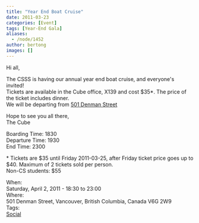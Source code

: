 ```yaml
---
title: "Year End Boat Cruise"
date: 2011-03-23
categories: [Event]
tags: [Year-End Gala]
aliases:
  - /node/1452
author: bertong
images: []
---
```


<div class="field field-name-body field-type-text-with-summary field-label-hidden"><div class="field-items"><div class="field-item even"><p>Hi all,</p>
<p>The CSSS is having our annual year end boat cruise, and everyone&apos;s invited!<br>
Tickets are available in the Cube office, X139 and cost $35*. The price of the ticket includes dinner.<br>
We will be departing from <a href="https://tinyurl.com/CSBoatCruise">501 Denman Street</a></p>
<p>Hope to see you all there,<br>
The Cube</p>
<p>Boarding Time: 1830<br>
Departure Time: 1930<br>
End Time: 2300</p>
<p>* Tickets are $35 until Friday 2011-03-25,  after Friday ticket price goes up to $40. Maximum of 2 tickets sold per person.<br>
Non-CS students: $55</p>
</div></div></div><div class="field field-name-field-dates field-type-datetime field-label-above"><div class="field-label">When:&#xA0;</div><div class="field-items"><div class="field-item even"><span class="date-display-single">Saturday, April 2, 2011 - <span class="date-display-range"><span class="date-display-start">18:30</span> to <span class="date-display-end">23:00</span></span></span></div></div></div><div class="field field-name-field-location field-type-text field-label-above"><div class="field-label">Where:&#xA0;</div><div class="field-items"><div class="field-item even">501 Denman Street, Vancouver, British Columbia, Canada V6G 2W9</div></div></div>    <footer>
    <div class="field field-name-field-tags field-type-taxonomy-term-reference field-label-above"><div class="field-label">Tags:&#xA0;</div><div class="field-items"><div class="field-item even"><a href="/social">Social</a></div></div></div>      </footer>
